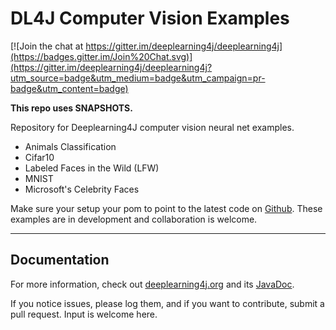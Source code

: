 # DL4J Computer Vision Examples

[![Join the chat at https://gitter.im/deeplearning4j/deeplearning4j](https://badges.gitter.im/Join%20Chat.svg)](https://gitter.im/deeplearning4j/deeplearning4j?utm_source=badge&utm_medium=badge&utm_campaign=pr-badge&utm_content=badge)

**This repo uses SNAPSHOTS.** 

Repository for Deeplearning4J computer vision neural net examples. 

- Animals Classification
- Cifar10
- Labeled Faces in the Wild (LFW)
- MNIST 
- Microsoft's Celebrity Faces 

Make sure your setup your pom to point to the latest code on [Github](http://deeplearning4j.org/snapshot). These examples are in development and collaboration is welcome.

---

## Documentation
For more information, check out [deeplearning4j.org](http://deeplearning4j.org/) and its [JavaDoc](http://deeplearning4j.org/doc/).

If you notice issues, please log them, and if you want to contribute, submit a pull request. Input is welcome here.


